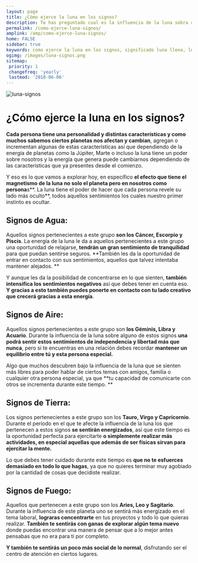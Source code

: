 ```yaml
---
layout: page
title: ¿Cómo ejerce la luna en los signos?
description: Te has preguntado cual es la influencia de la luna sobra cada signo. Acá tenemos la respuesta a como afecta la luna.
permalink: /como-ejerce-luna-signos/
amplink: /amp/como-ejerce-luna-signos/
home: FALSE
sidebar: true
keywords: como ejerce la luna en los signos, significado luna llena, luna en escorpio mujer, como afecta la luna a cancer, Influencia de la Luna sobre cada signo, la luna y los signos, luna efectos, astros, zodiaco, signos del zodiaco y la luna
ogimg: /images/luna-signos.png
sitemap:
 priority: 1
 changefreq: 'yearly'
 lastmod: '2018-06-06'
---
```


![luna-signos](http://horoscopo-del-dia.com/images/luna-signos.png "Influencia de la Luna sobre cada signo")

# ¿Cómo ejerce la luna en los signos?

**Cada persona tiene una personalidad y distintas características y como muchos sabemos ciertos planetas nos afectan y cambian**, agregan o incrementan algunas de estas características así que dependiendo de la energía de planetas como la Júpiter, Marte o incluso la luna tiene un poder sobre nosotros y la energía que genera puede cambiarnos dependiendo de las características que ya presentes desde el comienzo.

Y eso es lo que vamos a explorar hoy, en específico **el efecto que tiene el magnetismo de la luna no solo el planeta pero en nosotros como persona**s**. La luna tiene el poder de hacer que cada persona revele su lado más oculto**, todos aquellos sentimientos los cuales nuestro primer instinto es ocultar.

## Signos de Agua: 

Aquellos signos pertenecientes a este grupo **son los Cáncer, Escorpio y Piscis**. La energía de la luna le da a aquellos pertenecientes a este grupo una oportunidad de relajarse, **tendrán un gran sentimiento de tranquilidad** para que puedan sentirse seguros. **También les da la oportunidad de entrar en contacto con sus sentimientos, aquellos que talvez intentaba mantener alejados. **

Y aunque les da la posibilidad de concentrarse en lo que sienten, **también intensifica los sentimientos negativos** así que debes tener en cuenta eso. **Y gracias a esto también puedes ponerte en contacto con tu lado creativo que crecerá gracias a esta energía**.

## Signos de Aire:

Aquellos signos pertenecientes a este grupo son **los Géminis, Libra y Acuario**. Durante la influencia de la luna sobre alguno de estos signos **una podrá sentir estos sentimientos de independencia y libertad más que nunca**, pero si te encuentras en una relación debes recordar **mantener un equilibrio entre tú y esta persona especial.**

Algo que muchos descubren bajo la influencia de la luna que se sienten más libres para poder hablar de ciertos temas con amigos, familia o cualquier otra persona especial, ya que **tu capacidad de comunicarte con otros se incrementa durante este tiempo. **

## Signos de Tierra: 

Los signos pertenecientes a este grupo son los **Tauro, Virgo y Capricornio**. Durante el período en el que te afecte la influencia de la luna los que pertenecen a estos signos **se sentirán energizados**, así que este tiempo es la oportunidad perfecta para ejercitarte **o simplemente realizar más actividades, en especial aquellas que además de ser físicas sirvan para ejercitar la mente.**

Lo que debes tener cuidado durante este tiempo es **que no te esfuerces demasiado en todo lo que hagas**, ya que no quieres terminar muy agobiado por la cantidad de cosas que decidiste realizar.

## Signos de Fuego: 

Aquellos que pertenecen a este grupo son los **Aries, Leo y Sagitario**. Durante la influencia de este planeta uno se sentirá más energizado en el tema laboral, **lograras concentrarte** en tus proyectos y todo lo que quieras realizar. **También te sentirás con ganas de explorar algún tema nuevo** donde puedas encontrar una manera de pensar que a lo mejor antes pensabas que no era para ti por completo.

**Y también te sentirás un poco más social de lo normal**, disfrutando ser el centro de atención en ciertos lugares.
